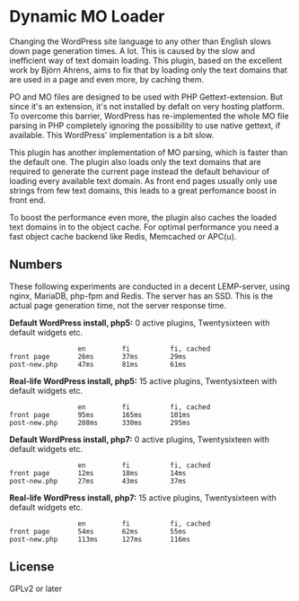 Dynamic MO Loader
=================

Changing the WordPress site language to any other than English slows down page generation times. A lot. This is caused by the slow and inefficient way of text domain loading. This plugin, based on the excellent work by Björn Ahrens, aims to fix that by loading only the text domains that are used in a page and even more, by caching them.

PO and MO files are designed to be used with PHP Gettext-extension. But since it's an extension, it's not installed by defalt on very hosting platform. To overcome this barrier, WordPress has re-implemented the whole MO file parsing in PHP completely ignoring the possibility to use native gettext, if available. This WordPress' implementation is a bit slow.

This plugin has another implementation of MO parsing, which is faster than the default one. The plugin also loads only the text domains that are required to generate the current page instead the default behaviour of loading every available text domain. As front end pages usually only use strings from few text domains, this leads to a great perfomance boost in front end.

To boost the performance even more, the plugin also caches the loaded text domains in to the object cache. For optimal performance you need a fast object cache backend like Redis, Memcached or APC(u).

## Numbers

These following experiments are conducted in a decent LEMP-server, using nginx, MariaDB, php-fpm and Redis. The server has an SSD. This is the actual page generation time, not the server response time.

**Default WordPress install, php5:**
0 active plugins, Twentysixteen with default widgets etc.

                     en         fi          fi, cached
    front page       26ms       37ms        29ms
    post-new.php     47ms       81ms        61ms
    
    
**Real-life WordPress install, php5:**
15 active plugins, Twentysixteen with default widgets etc.

                     en         fi          fi, cached
    front page       95ms       165ms       101ms
    post-new.php     208ms      330ms       295ms
    
    
**Default WordPress install, php7:**
0 active plugins, Twentysixteen with default widgets etc.

                     en         fi          fi, cached
    front page       12ms       18ms        14ms
    post-new.php     27ms       43ms        37ms
    
    
**Real-life WordPress install, php7:** 
15 active plugins, Twentysixteen with default widgets etc.

                     en         fi          fi, cached
    front page       54ms       62ms        55ms
    post-new.php     113ms      127ms       116ms
    
    

## License
GPLv2 or later